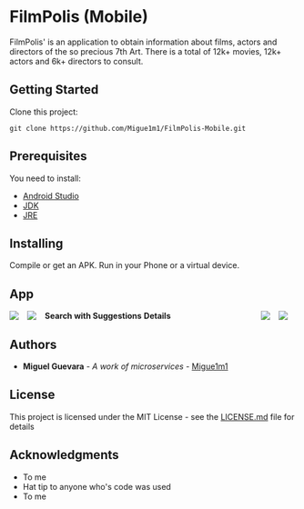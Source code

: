 # FilmPolis (Mobile)

FilmPolis' is an application to obtain information about films,
actors and directors of the so precious 7th Art.
There is a total of 12k+ movies, 12k+ actors and 6k+ directors to consult.

## Getting Started

Clone this project:

```
git clone https://github.com/Migue1m1/FilmPolis-Mobile.git
```

## Prerequisites

You need to install:

* [Android Studio](https://developer.android.com/studio/index.html)
* [JDK](http://www.oracle.com/technetwork/java/javase/downloads/jdk8-downloads-2133151.html)
* [JRE](http://www.oracle.com/technetwork/java/javase/downloads/jre8-downloads-2133155.html)

## Installing

Compile or get an APK. Run in your Phone or a virtual device.

## App

**Search with Suggestions**
<img align="left" style="margin:0px 15px 0px 0px" src="https://github.com/Migue1m1/FilmPolis-Mobile/blob/master/app/src/main/assets/imgs/search-movie.png">
<img align="right" style="margin:0px 15px 0px 0px" src="https://github.com/Migue1m1/FilmPolis-Mobile/blob/master/app/src/main/assets/imgs/search-actor.png">
**Details**
<img align="left" style="margin:0px 15px 0px 0px" src="https://github.com/Migue1m1/FilmPolis-Mobile/blob/master/app/src/main/assets/imgs/director-detail.png">
<img align="right" style="margin:0px 15px 0px 0px" src="https://github.com/Migue1m1/FilmPolis-Mobile/blob/master/app/src/main/assets/imgs/movie-detail.png">

## Authors

* **Miguel Guevara** - *A work of microservices* - [Migue1m1](https://github.com/Migue1m1)

## License

This project is licensed under the MIT License - see the [LICENSE.md](LICENSE.md) file for details

## Acknowledgments

* To me
* Hat tip to anyone who's code was used
* To me

